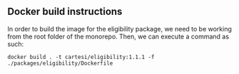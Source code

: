 ## Docker build instructions

In order to build the image for the eligibility package, we need to be working from the root folder of the monorepo.
Then, we can execute a command as such:

```
docker build . -t cartesi/eligibility:1.1.1 -f ./packages/eligibility/Dockerfile
```
